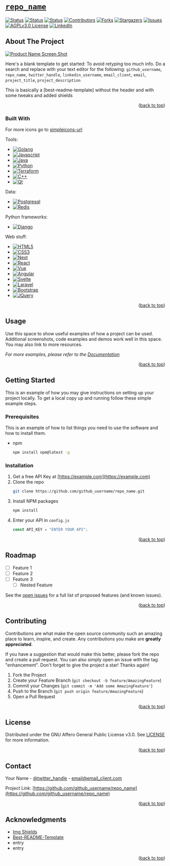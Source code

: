 <a name="readme-top"></a>

# [`repo_name`][repo-url]

<!-- SHIELDS -->
[![Status][shield-abandoned]][repo-url]
[![Status][shield-finished]][repo-url]
[![Status][shield-in-progress]][repo-url]
[![Contributors][contributors-shield]][contributors-url]
[![Forks][forks-shield]][forks-url]
[![Stargazers][stars-shield]][stars-url]
[![Issues][issues-shield]][issues-url]
[![AGPLv3.0 License][license-shield]][license-url]
[![LinkedIn][linkedin-shield]][linkedin-url]

<!-- ABOUT THE PROJECT -->

## About The Project

[![Product Name Screen Shot][product-screenshot]](https://example.com)

Here's a blank template to get started: To avoid retyping too much info. Do a search and replace with your text editor for the following: `github_username`, `repo_name`, `twitter_handle`, `linkedin_username`, `email_client`, `email`, `project_title`, `project_description`

This is basically a [best-readme-template] without the header and with some tweaks and added shields

<p align="right">(<a href="#readme-top">back to top</a>)</p>

### Built With

For more icons go to [simpleicons-url]

Tools:

- [![Golang][golang-shield]][golang-url]
- [![Javascript][javascript-shield]][javascript-url]
- [![Java][java-shield]][java-url]
- [![Python][python-shield]][python-url]
- [![Terraform][terraform-shield]][terraform-url]
- [![C++][cpp-shield]][cpp-url]
- [![Qt][qt-shield]][qt-url]

Data:

- [![Postgresql][postgresql-shield]][postgresql-url]
- [![Redis][redis-shield]][redis-url]

Python frameworks:

- [![Django][django-shield]][django-url]

Web stuff:

- [![HTML5][html5-shield]][html5-url]
- [![CSS3][css3-shield]][css3-url]
- [![Next][next.js-shield]][next-url]
- [![React][react.js-shield]][react-url]
- [![Vue][vue.js-shield]][vue-url]
- [![Angular][angular.io-shield]][angular-url]
- [![Svelte][svelte.dev-shield]][svelte-url]
- [![Laravel][laravel.com-shield]][laravel-url]
- [![Bootstrap][bootstrap.com-shield]][bootstrap-url]
- [![JQuery][jquery.com-shield]][jquery-url]

<p align="right">(<a href="#readme-top">back to top</a>)</p>

<!-- USAGE EXAMPLES -->

## Usage

Use this space to show useful examples of how a project can be used. Additional screenshots, code examples and demos work well in this space. You may also link to more resources.

_For more examples, please refer to the [Documentation](https://example.com)_

<p align="right">(<a href="#readme-top">back to top</a>)</p>

<!-- GETTING STARTED -->

## Getting Started

This is an example of how you may give instructions on setting up your project locally.
To get a local copy up and running follow these simple example steps.

### Prerequisites

This is an example of how to list things you need to use the software and how to install them.

- npm
  ```sh
  npm install npm@latest -g
  ```

### Installation

1. Get a free API Key at [https://example.com](https://example.com)
2. Clone the repo
   ```sh
   git clone https://github.com/github_username/repo_name.git
   ```
3. Install NPM packages
   ```sh
   npm install
   ```
4. Enter your API in `config.js`
   ```js
   const API_KEY = "ENTER YOUR API";
   ```

<p align="right">(<a href="#readme-top">back to top</a>)</p>

<!-- ROADMAP -->

## Roadmap

- [ ] Feature 1
- [ ] Feature 2
- [ ] Feature 3
  - [ ] Nested Feature

See the [open issues](https://github.com/github_username/repo_name/issues) for a full list of proposed features (and known issues).

<p align="right">(<a href="#readme-top">back to top</a>)</p>

<!-- CONTRIBUTING -->

## Contributing

Contributions are what make the open source community such an amazing place to learn, inspire, and create. Any contributions you make are **greatly appreciated**.

If you have a suggestion that would make this better, please fork the repo and create a pull request. You can also simply open an issue with the tag "enhancement".
Don't forget to give the project a star! Thanks again!

1. Fork the Project
2. Create your Feature Branch (`git checkout -b feature/AmazingFeature`)
3. Commit your Changes (`git commit -m 'Add some AmazingFeature'`)
4. Push to the Branch (`git push origin feature/AmazingFeature`)
5. Open a Pull Request

<p align="right">(<a href="#readme-top">back to top</a>)</p>

<!-- LICENSE -->

## License

Distributed under the GNU Affero General Public License v3.0. See [LICENSE] for more information.

<p align="right">(<a href="#readme-top">back to top</a>)</p>

<!-- CONTACT -->

## Contact

Your Name - [@twitter_handle](https://twitter.com/twitter_handle) - email@email_client.com

Project Link: [https://github.com/github_username/repo_name](https://github.com/github_username/repo_name)

<p align="right">(<a href="#readme-top">back to top</a>)</p>

<!-- ACKNOWLEDGMENTS -->

## Acknowledgments

- [Img Shields][shields-url]
- [Best-README-Template][readme-template-url]
- entry
- entry

<p align="right">(<a href="#readme-top">back to top</a>)</p>

<!-- internal links -->

[product-screenshot]: /images/screenshot.png
[license]: /LICENSE

<!-- external links -->

[repo-url]: https://github_username/repo_name
[readme-template-url]: https://github.com/othneildrew/Best-README-Template
[shields-url]: https://shields.io
[contributors-url]: https://github.com/github_username/repo_name/graphs/contributors
[forks-url]: https://github.com/github_username/repo_name/network/members
[stars-url]: https://github.com/github_username/repo_name/stargazers
[issues-url]: https://github.com/github_username/repo_name/issues
[license-url]: https://github.com/github_username/repo_name/blob/master/LICENSE.txt
[golang-url]: https://go.dev
[javascript-url]: https://www.javascript.com
[next-url]: https://nextjs.org
[react-url]: https://reactjs.org
[vue-url]: https://vuejs.org
[angular-url]: https://angular.io
[svelte-url]: https://svelte.dev
[laravel-url]: https://laravel.com
[bootstrap-url]: https://getbootstrap.com
[jquery-url]: https://jquery.com
[linkedin-url]: https://linkedin.com/in/linkedin_username
[simpleicons-url]: https://simpleicons.org
[java-url]: https://www.java.com
[python-url]: https://www.python.org
[html5-url]: https://developer.mozilla.org/en-US/docs/Glossary/HTML5
[css3-url]: https://en.wikipedia.org/wiki/CSS
[terraform-url]: https://www.terraform.io
[django-url]: https://www.djangoproject.com
[cpp-url]: https://learn.microsoft.com/en-us/cpp/cpp/?view=msvc-170
[qt-url]: https://www.qt.io/product/framework
[redis-url]: https://redis.io
[postgresql-url]: https://www.postgresql.org

<!-- project shield links -->

[shield-abandoned]: https://img.shields.io/badge/status-abandoned-red?style=for-the-badge
[shield-finished]: https://img.shields.io/badge/status-finished-informational?style=for-the-badge
[shield-in-progress]: https://img.shields.io/badge/status-in--progress-success?style=for-the-badge
[contributors-shield]: https://img.shields.io/github/contributors/github_username/repo_name.svg?style=for-the-badge
[forks-shield]: https://img.shields.io/github/forks/github_username/repo_name.svg?style=for-the-badge
[stars-shield]: https://img.shields.io/github/stars/github_username/repo_name.svg?style=for-the-badge
[issues-shield]: https://img.shields.io/github/issues/github_username/repo_name.svg?style=for-the-badge
[license-shield]: https://img.shields.io/github/license/github_username/repo_name.svg?style=for-the-badge
[linkedin-shield]: https://img.shields.io/badge/-LinkedIn-black.svg?style=for-the-badge&logo=linkedin&colorB=555

<!-- other shield links -->

[golang-shield]: https://img.shields.io/badge/go-black?style=for-the-badge&logo=go&logoColor=#00ADD8
[javascript-shield]: https://img.shields.io/badge/javascript-black?style=for-the-badge&logo=javascript&logoColor=F7DF1E
[java-shield]: https://img.shields.io/badge/java-black?style=for-the-badge&logo=oracle&logoColor=F80000
[python-shield]: https://img.shields.io/badge/python-black?style=for-the-badge&logo=python&logoColor=3776AB
[cpp-shield]: https://img.shields.io/badge/c++-black?style=for-the-badge&logo=c%2B%2B&logoColor=00599C
[qt-shield]: https://img.shields.io/badge/qt-black?style=for-the-badge&logo=qt&logoColor=00599C
[redis-shield]: https://img.shields.io/badge/redis-black?style=for-the-badge&logo=redis&logoColor=DC382D
[postgresql-shield]: https://img.shields.io/badge/postgresql-black?style=for-the-badge&logo=postgresql&logoColor=4169E1
[django-shield]: https://img.shields.io/badge/django-black?style=for-the-badge&logo=django&logoColor=092E20
[terraform-shield]: https://img.shields.io/badge/terraform-black?style=for-the-badge&logo=terraform&logoColor=7B42BC
[html5-shield]: https://img.shields.io/badge/html5-black?style=for-the-badge&logo=html5&logoColor=E34F26
[css3-shield]: https://img.shields.io/badge/css3-black?style=for-the-badge&logo=css3&logoColor=1572B6
[next.js-shield]: https://img.shields.io/badge/next.js-black?style=for-the-badge&logo=nextdotjs&logoColor=white
[react.js-shield]: https://img.shields.io/badge/React-black?style=for-the-badge&logo=react&logoColor=61DAFB
[vue.js-shield]: https://img.shields.io/badge/Vue.js-black?style=for-the-badge&logo=vuedotjs&logoColor=4FC08D
[angular.io-shield]: https://img.shields.io/badge/Angular-black?style=for-the-badge&logo=angular&logoColor=white
[svelte.dev-shield]: https://img.shields.io/badge/Svelte-black?style=for-the-badge&logo=svelte&logoColor=FF3E00
[laravel.com-shield]: https://img.shields.io/badge/Laravel-black?style=for-the-badge&logo=laravel&logoColor=white
[bootstrap.com-shield]: https://img.shields.io/badge/Bootstrap-black?style=for-the-badge&logo=bootstrap&logoColor=white
[jquery.com-shield]: https://img.shields.io/badge/jQuery-black?style=for-the-badge&logo=jquery&logoColor=white

